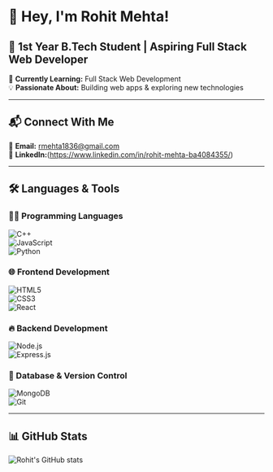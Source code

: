# 👋 Hey, I'm **Rohit Mehta**!  
## 🚀 1st Year B.Tech Student | Aspiring Full Stack Web Developer  

🌱 **Currently Learning:** Full Stack Web Development  
💡 **Passionate About:** Building web apps & exploring new technologies  

---

## 📬 Connect With Me  
📧 **Email:** rmehta1836@gmail.com  
💼 **LinkedIn:**(https://www.linkedin.com/in/rohit-mehta-ba4084355/)  

---

## 🛠️ Languages & Tools  
### 👨‍💻 Programming Languages  
![C++](https://img.shields.io/badge/-C++-00599C?style=flat-square&logo=c%2B%2B&logoColor=white)  
![JavaScript](https://img.shields.io/badge/-JavaScript-F7DF1E?style=flat-square&logo=javascript&logoColor=black)  
![Python](https://img.shields.io/badge/-Python-3776AB?style=flat-square&logo=python&logoColor=white)  

### 🌐 Frontend Development  
![HTML5](https://img.shields.io/badge/-HTML5-E34F26?style=flat-square&logo=html5&logoColor=white)  
![CSS3](https://img.shields.io/badge/-CSS3-1572B6?style=flat-square&logo=css3)  
![React](https://img.shields.io/badge/-React-61DAFB?style=flat-square&logo=react&logoColor=black)  

### 🔥 Backend Development  
![Node.js](https://img.shields.io/badge/-Node.js-339933?style=flat-square&logo=node.js&logoColor=white)  
![Express.js](https://img.shields.io/badge/-Express.js-000000?style=flat-square&logo=express&logoColor=white)  

### 💾 Database & Version Control  
![MongoDB](https://img.shields.io/badge/-MongoDB-47A248?style=flat-square&logo=mongodb&logoColor=white)  
![Git](https://img.shields.io/badge/-Git-F05032?style=flat-square&logo=git&logoColor=white)  

---

## 📊 GitHub Stats  
![Rohit's GitHub stats](https://github-readme-stats.vercel.app/api?username=rohitmehta18&show_icons=true&theme=radical)

<!--
**rohitmehta18/rohitmehta18** is a ✨ _special_ ✨ repository because its `README.md` (this file) appears on your GitHub profile.

Here are some ideas to get you started:

- 🔭 I’m currently working on ...
- 🌱 I’m currently learning ...
- 👯 I’m looking to collaborate on ...
- 🤔 I’m looking for help with ...
- 💬 Ask me about ...
- 📫 How to reach me: ...
- 😄 Pronouns: ...
- ⚡ Fun fact: ...
-->
